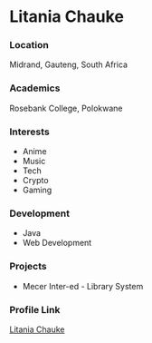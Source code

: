 # Litania Chauke

### Location

Midrand, Gauteng, South Africa

### Academics

Rosebank College, Polokwane

### Interests

- Anime
- Music
- Tech
- Crypto
- Gaming

### Development

- Java
- Web Development

### Projects

- Mecer Inter-ed - Library System

### Profile Link

[Litania Chauke](https://github.com/litaniachauke)
